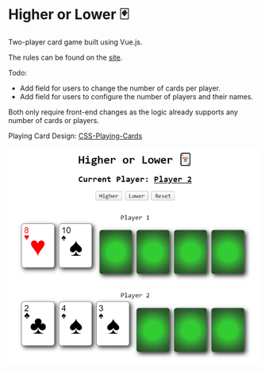 # Higher or Lower :black_joker:

Two-player card game built using Vue.js.

The rules can be found on the [site](https://higherorlower.rishk.me).

Todo:
- Add field for users to change the number of cards per player.
- Add field for users to configure the number of players and their names.

Both only require front-end changes as the logic already supports any number
of cards or players.

Playing Card Design:
[CSS-Playing-Cards](http://selfthinker.github.com/CSS-Playing-Cards/)

![Screenshot of the game](img/demo.png)
